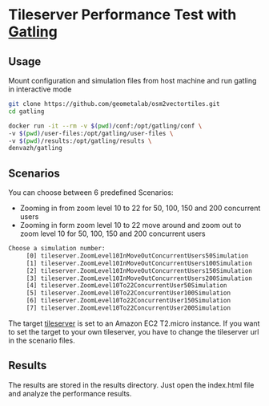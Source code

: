 # Tileserver Performance Test with [Gatling](http://gatling.io)


## Usage

Mount configuration and simulation files from host machine and run gatling in interactive mode

```bash
git clone https://github.com/geometalab/osm2vectortiles.git
cd gatling

docker run -it --rm -v $(pwd)/conf:/opt/gatling/conf \
-v $(pwd)/user-files:/opt/gatling/user-files \
-v $(pwd)/results:/opt/gatling/results \
denvazh/gatling
```

## Scenarios

You can choose between 6 predefined Scenarios:
- Zooming in from zoom level 10 to 22 for 50, 100, 150 and 200 concurrent users
- Zooming in form zoom level 10 to 22 move around and zoom out to zoom level 10 for 50, 100, 150 and 200 concurrent users

```bash
Choose a simulation number:
     [0] tileserver.ZoomLevel10InMoveOutConcurrentUsers50Simulation
     [1] tileserver.ZoomLevel10InMoveOutConcurrentUsers100Simulation
     [2] tileserver.ZoomLevel10InMoveOutConcurrentUsers150Simulation
     [3] tileserver.ZoomLevel10InMoveOutConcurrentUsers200Simulation
     [4] tileserver.ZoomLevel10To22ConcurrentUser50Simulation
     [5] tileserver.ZoomLevel10To22ConcurrentUser100Simulation
     [6] tileserver.ZoomLevel10To22ConcurrentUser150Simulation
     [7] tileserver.ZoomLevel10To22ConcurrentUser200Simulation
```
The target [tileserver](http://ec2-52-30-184-45.eu-west-1.compute.amazonaws.com) is set to an Amazon EC2 T2.micro instance. If you want to set the target to your own tileserver, you have to change the tileserver url in the scenario files.

## Results

The results are stored in the results directory. Just open the index.html file and analyze the performance results.
